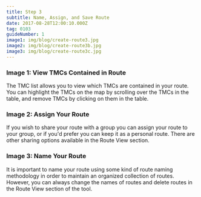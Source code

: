 ```yaml
---
title: Step 3
subtitle: Name, Assign, and Save Route
date: 2017-08-28T12:00:10.000Z
tag: 0103
guideNumber: 1
image1: img/blog/create-route3.jpg
image2: img/blog/create-route3b.jpg
image3: img/blog/create-route3c.jpg
---
```



### Image 1: View TMCs Contained in Route
The TMC list allows you to view which TMCs are contained in your route. You can highlight the TMCs on the map by scrolling over the TMCs in the table, and remove TMCs by clicking on them in the table.

### Image 2: Assign Your Route
If you wish to share your route with a group you can assign your route to your group, or if you'd prefer you can keep it as a personal route. There are other sharing options available in the Route View section.

### Image 3: Name Your Route
It is important to name your route using some kind of route naming methodology in order to maintain an organized collection of routes. However, you can always change the names of routes and delete routes in the Route View section of the tool. 